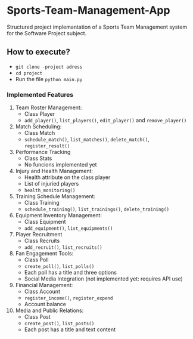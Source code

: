 # Sports-Team-Management-App
Structured project implemantation of a Sports Team Management system for the Software Project subject. 

## How to execute? 
* `git clone -project adress`
* `cd project`
* Run the file `python main.py`
### Implemented Features  
1. Team Roster Management:
   - Class Player
   - `add_player()`, `list_players()`, `edit_player()` and `remove_player()`
2. Match Scheduling:
   - Class Match
   - `schedule_match()`, `list_matches()`, `delete_match()`, `register_result()`
3. Performance Tracking
   - Class Stats
   - No funcions implemented yet
4. Injury and Health Management:
   - Health attribute on the class player
   - List of injuried players
   - `health_monitoring()`
5. Training Schedule Management:
   - Class Training
   - `schedule_training()`, `list_trainings()`, `delete_training()`
6. Equipment Inventory Management:
   - Class Equipment
   - `add_equipment()`, `list_equipments()`
7. Player Recruitment
   - Class Recruits
   - `add_recruit()`, `list_recruits()`
8. Fan Engagement Tools:
   - Class Poll
   - `create_poll()`, `list_polls()`
   - Each poll has a title and three options
   - Social Media Integration (not implemented yet: requires API use)
9. Financial Management:
    - Class Account
    - `register_income()`, `register_expend`
    - Account balance
10. Media and Public Relations:
    - Class Post
    - `create_post()`, `list_posts()`
    - Each post has a title and text content
